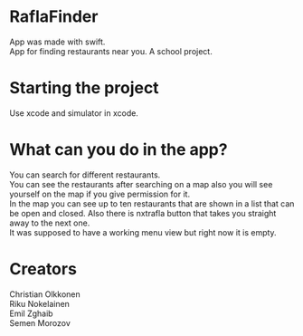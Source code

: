 # RaflaFinder
App was made with swift. <br>
App for finding restaurants near you. A school project.

# Starting the project
Use xcode and simulator in xcode.

# What can you do in the app?
You can search for different restaurants. <br>
You can see the restaurants after searching on a map also you will see yourself on the map if you give permission for it.<br>
In the map you can see up to ten restaurants that are shown in a list that can be open and closed. Also there is nxtrafla button that takes you straight away to the next one. <br>
It was supposed to have a working menu view but right now it is empty.

# Creators
Christian Olkkonen <br>
Riku Nokelainen <br>
Emil Zghaib <br>
Semen Morozov
